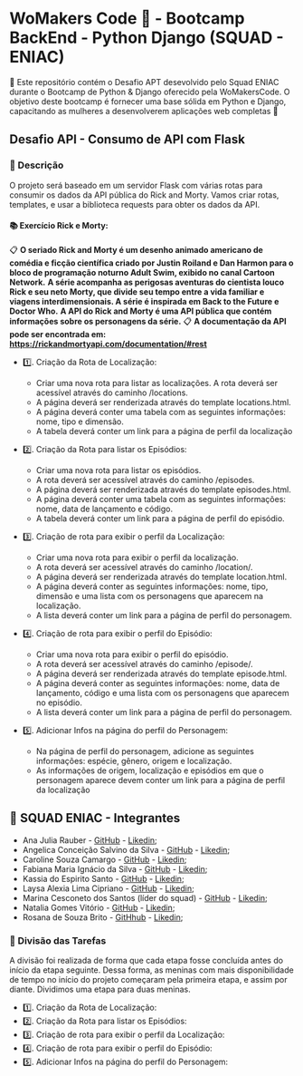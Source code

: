 # WoMakers Code 🦋 - Bootcamp BackEnd - Python Django (SQUAD - ENIAC)

🦋 Este repositório contém o Desafio APT desevolvido pelo Squad ENIAC durante o Bootcamp de Python & Django oferecido pela WoMakersCode. O objetivo deste bootcamp é fornecer uma base sólida em Python e Django, capacitando as mulheres a desenvolverem aplicações web completas 🦋

## Desafio API - Consumo de API com Flask

### 📜 Descrição

O projeto será baseado em um servidor Flask com várias rotas para consumir os dados da API pública do Rick and Morty. Vamos criar rotas, templates, e usar a biblioteca requests para obter os dados da API.
  
#### 📚 Exercício  Rick e Morty:

📋 **O seriado Rick and Morty é um desenho animado americano de comédia e ficção científica criado por Justin Roiland e Dan Harmon para o bloco de programação noturno Adult Swim, exibido no canal Cartoon Network.** **A série acompanha as perigosas aventuras do cientista louco Rick e seu neto Morty, que divide seu tempo entre a vida familiar e viagens interdimensionais. A série é inspirada em Back to the Future e Doctor Who.** **A API do Rick and Morty é uma API pública que contém informações sobre os personagens da série.** 
📋 **A documentação da API pode ser encontrada em: https://rickandmortyapi.com/documentation/#rest**


- 1️⃣. Criação da Rota de Localização:
    - Criar uma nova rota para listar as localizações. A rota deverá ser acessível através do caminho /locations.
    - A página deverá ser renderizada através do template locations.html. 
    - A página deverá conter uma tabela com as seguintes informações: nome, tipo e dimensão.
    - A tabela deverá conter um link para a página de perfil da localização

- 2️⃣. Criação da Rota para listar os Episódios:
    - Criar uma nova rota para listar os episódios.
    - A rota deverá ser acessível através do caminho /episodes.
    - A página deverá ser renderizada através do template episodes.html.
    - A página deverá conter uma tabela com as seguintes informações: nome, data de lançamento e código.
    - A tabela deverá conter um link para a página de perfil do episódio.


- 3️⃣. Criação de rota para exibir o perfil da Localização:
    - Criar uma nova rota para exibir o perfil da localização.
    - A rota deverá ser acessível através do caminho /location/<id>.
    - A página deverá ser renderizada através do template location.html.
    - A página deverá conter as seguintes informações: nome, tipo, dimensão e uma lista com os personagens que aparecem na localização.
    - A lista deverá conter um link para a página de perfil do personagem.


- 4️⃣. Criação de rota para exibir o perfil do Episódio:
    - Criar uma nova rota para exibir o perfil do episódio. 
    - A rota deverá ser acessível através do caminho /episode/<id>.
    - A página deverá ser renderizada através do template episode.html.
    - A página deverá conter as seguintes informações: nome, data de lançamento, código e uma lista com os personagens que aparecem no episódio.
    - A lista deverá conter um link para a página de perfil do personagem.

- 5️⃣. Adicionar Infos na página do perfil do Personagem:
    - Na página de perfil do personagem, adicione as seguintes informações: espécie, gênero, origem e localização. 
    - As informações de origem, localização e episódios em que o personagem aparece devem conter um link para a página de perfil da localização


## 👥 SQUAD ENIAC - Integrantes 

- Ana Julia Rauber - [GitHub](https://github.com/anajuliarauber) - [Likedin](https://www.linkedin.com/in/ana-julia-rauber/);
- Angelica Conceição Salvino da Silva - [GitHub](https://github.com/AngelicaSalvino) - [Likedin](https://www.linkedin.com/in/angelica-salvino/);
- Caroline Souza Camargo - [GitHub](https://github.com/Caroline-Camargo) - [Likedin](https://www.linkedin.com/in/caroline-souza-camargo-023b54164/);
- Fabiana Maria Ignácio da Silva - [GitHub](https://github.com/Ignacio-fabianamaria) - [Likedin](https://www.linkedin.com/in/fabianaignacio/);
- Kassia do Espirito Santo - [GitHub](https://github.com/KassiaES) - [Likedin](https://www.linkedin.com/in/kassia-es);
- Laysa Alexia Lima Cipriano - [GitHub](https://github.com/LayCipriano) - [Likedin](https://www.linkedin.com/in/lay-cipriano/);
- Marina Cesconeto dos Santos (líder do squad) - [GitHub](https://github.com/marina6coneto) - [Likedin](https://www.linkedin.com/in/marina-cesconeto-dos-santos-a17563216/);
- Natalia Gomes Vitório - [GitHub]() - [Likedin]();
- Rosana de Souza Brito - [GitHhub](https://github.com/RosanaBrito) - [Likedin](https://www.linkedin.com/in/rosanadesouzabrito/);

### 🤝 Divisão das Tarefas

A divisão foi realizada de forma que cada etapa fosse concluída antes do início da etapa seguinte. Dessa forma, as meninas com mais disponibilidade de tempo no início do projeto começaram pela primeira etapa, e assim por diante. Dividimos uma etapa para duas meninas.

- 1️⃣. Criação da Rota de Localização: 
- 2️⃣. Criação da Rota para listar os Episódios:
- 3️⃣. Criação de rota para exibir o perfil da Localização:
- 4️⃣. Criação de rota para exibir o perfil do Episódio:
- 5️⃣. Adicionar Infos na página do perfil do Personagem: